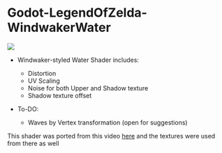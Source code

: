 # Godot-LegendOfZelda-WindwakerWater

![](Windwaker-Water.gif)

* Windwaker-styled Water Shader includes:
  * Distortion
  * UV Scaling
  * Noise for both Upper and Shadow texture
  * Shadow texture offset
  
  
* To-DO:
  * Waves by Vertex transformation (open for suggestions)
  
This shader was ported from this video [here](https://www.youtube.com/watch?v=qkFkNT_JSlA) and the textures were used from there as well
